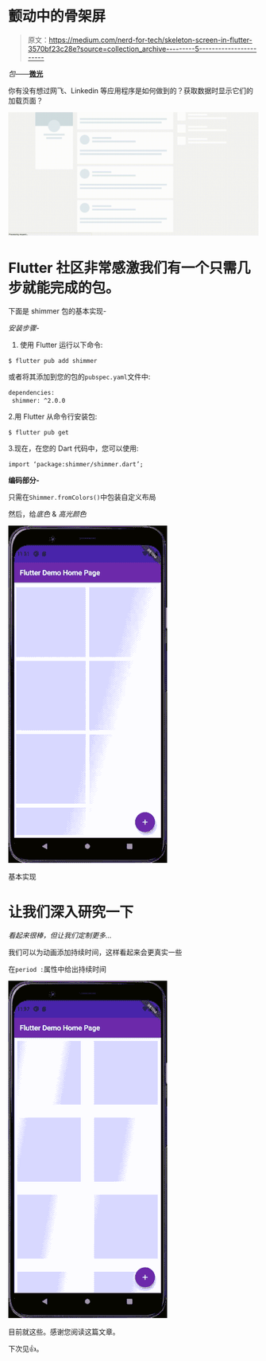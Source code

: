 # 颤动中的骨架屏

> 原文：<https://medium.com/nerd-for-tech/skeleton-screen-in-flutter-3570bf23c28e?source=collection_archive---------5----------------------->

*包*——[**微光**](https://pub.dev/packages/shimmer)

你有没有想过网飞、Linkedin 等应用程序是如何做到的？获取数据时显示它们的加载页面？

![](img/eae101bafbeec31022ac98daa09e9970.png)

# Flutter 社区非常感激我们有一个只需几步就能完成的包。

下面是 shimmer 包的基本实现-

*安装步骤-*

1.  使用 Flutter 运行以下命令:

```
$ flutter pub add shimmer
```

或者将其添加到您的包的`pubspec.yaml`文件中:

```
dependencies:
 shimmer: ^2.0.0
```

2.用 Flutter 从命令行安装包:

```
$ flutter pub get
```

3.现在，在您的 Dart 代码中，您可以使用:

```
import ‘package:shimmer/shimmer.dart’;
```

**编码部分-**

只需在`Shimmer.fromColors()`中包装自定义布局

然后，给*底色* & *高光颜色*

![](img/ec35a89a999dd55f3a3292a8aa0ecb0e.png)

基本实现

# 让我们深入研究一下

*看起来很棒，但让我们定制更多…*

我们可以为动画添加持续时间，这样看起来会更真实一些

在`period :`属性中给出持续时间

![](img/c74263e6203d131d23c30e1dcc493b0f.png)

目前就这些。感谢您阅读这篇文章。

下次见👍。